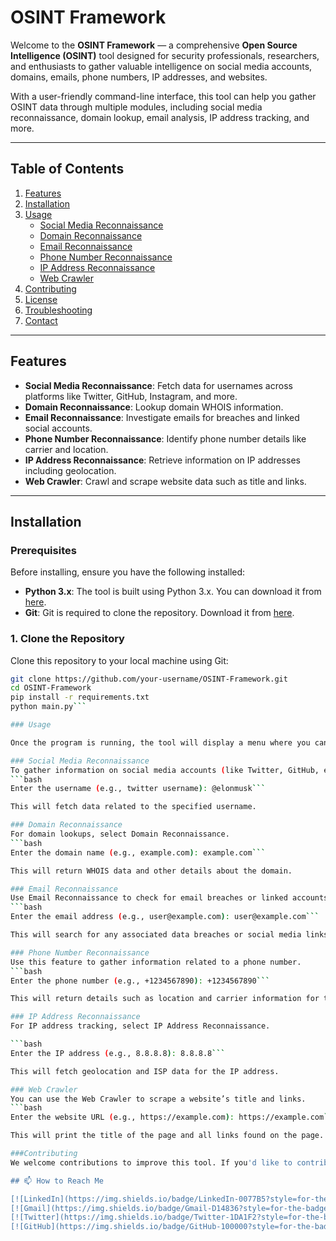 # OSINT Framework

Welcome to the **OSINT Framework** — a comprehensive **Open Source Intelligence (OSINT)** tool designed for security professionals, researchers, and enthusiasts to gather valuable intelligence on social media accounts, domains, emails, phone numbers, IP addresses, and websites.

With a user-friendly command-line interface, this tool can help you gather OSINT data through multiple modules, including social media reconnaissance, domain lookup, email analysis, IP address tracking, and more.

---

## Table of Contents

1. [Features](#features)
2. [Installation](#installation)
3. [Usage](#usage)
   - [Social Media Reconnaissance](#social-media-reconnaissance)
   - [Domain Reconnaissance](#domain-reconnaissance)
   - [Email Reconnaissance](#email-reconnaissance)
   - [Phone Number Reconnaissance](#phone-number-reconnaissance)
   - [IP Address Reconnaissance](#ip-address-reconnaissance)
   - [Web Crawler](#web-crawler)
4. [Contributing](#contributing)
5. [License](#license)
6. [Troubleshooting](#troubleshooting)
7. [Contact](#contact)

---

## Features

- **Social Media Reconnaissance**: Fetch data for usernames across platforms like Twitter, GitHub, Instagram, and more.
- **Domain Reconnaissance**: Lookup domain WHOIS information.
- **Email Reconnaissance**: Investigate emails for breaches and linked social accounts.
- **Phone Number Reconnaissance**: Identify phone number details like carrier and location.
- **IP Address Reconnaissance**: Retrieve information on IP addresses including geolocation.
- **Web Crawler**: Crawl and scrape website data such as title and links.

---

## Installation

### Prerequisites

Before installing, ensure you have the following installed:

- **Python 3.x**: The tool is built using Python 3.x. You can download it from [here](https://www.python.org/downloads/).
- **Git**: Git is required to clone the repository. Download it from [here](https://git-scm.com/downloads).

### 1. Clone the Repository

Clone this repository to your local machine using Git:

```bash
git clone https://github.com/your-username/OSINT-Framework.git
cd OSINT-Framework
pip install -r requirements.txt
python main.py```

### Usage

Once the program is running, the tool will display a menu where you can choose a module to use. Here’s an overview of the modules available.

### Social Media Reconnaissance
To gather information on social media accounts (like Twitter, GitHub, etc.), choose Social Media Reconnaissance from the menu.
```bash
Enter the username (e.g., twitter username): @elonmusk```

This will fetch data related to the specified username.

### Domain Reconnaissance
For domain lookups, select Domain Reconnaissance.
```bash 
Enter the domain name (e.g., example.com): example.com```

This will return WHOIS data and other details about the domain.

### Email Reconnaissance
Use Email Reconnaissance to check for email breaches or linked accounts.
```bash
Enter the email address (e.g., user@example.com): user@example.com```

This will search for any associated data breaches or social media links.

### Phone Number Reconnaissance
Use this feature to gather information related to a phone number.
```bash 
Enter the phone number (e.g., +1234567890): +1234567890```

This will return details such as location and carrier information for the phone number.

### IP Address Reconnaissance
For IP address tracking, select IP Address Reconnaissance.

```bash 
Enter the IP address (e.g., 8.8.8.8): 8.8.8.8```

This will fetch geolocation and ISP data for the IP address.

### Web Crawler
You can use the Web Crawler to scrape a website’s title and links.
```bash 
Enter the website URL (e.g., https://example.com): https://example.com```

This will print the title of the page and all links found on the page.

###Contributing
We welcome contributions to improve this tool. If you'd like to contribute, Feel free to submit issues or pull requests to improve the tool.

## 📫 How to Reach Me

[![LinkedIn](https://img.shields.io/badge/LinkedIn-0077B5?style=for-the-badge&logo=linkedin&logoColor=white)](https://linkedin.com/in/abdullahismail)
[![Gmail](https://img.shields.io/badge/Gmail-D14836?style=for-the-badge&logo=gmail&logoColor=white)](mailto:ab5875176@gmail.com)
[![Twitter](https://img.shields.io/badge/Twitter-1DA1F2?style=for-the-badge&logo=twitter&logoColor=white)](https://twitter.com/cyb3ralpha)
[![GitHub](https://img.shields.io/badge/GitHub-100000?style=for-the-badge&logo=github&logoColor=white)](https://github.com/cyb3ralpha)